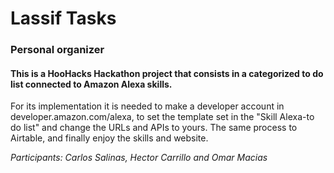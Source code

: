 # Lassif Tasks
### Personal organizer

#### This is a HooHacks Hackathon project that consists in a categorized to do list connected to Amazon Alexa skills.

For its implementation it is needed to make a developer account in developer.amazon.com/alexa, to set the template set in the "Skill Alexa-to do list" and change the URLs and APIs to yours.
The same process to Airtable, and finally enjoy the skills and website.


*Participants: Carlos Salinas, Hector Carrillo and Omar Macias*
